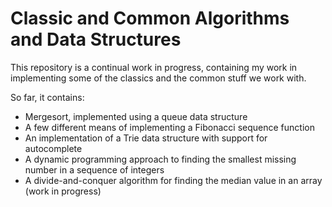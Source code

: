 # Classic and Common Algorithms and Data Structures
This repository is a continual work in progress, containing my work in implementing some of the classics and the common stuff we work with. 

So far, it contains:
* Mergesort, implemented using a queue data structure
* A few different means of implementing a Fibonacci sequence function
* An implementation of a Trie data structure with support for autocomplete
* A dynamic programming approach to finding the smallest missing number in a sequence of integers
* A divide-and-conquer algorithm for finding the median value in an array (work in progress)